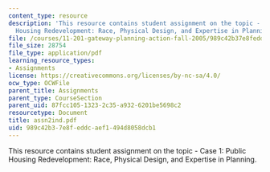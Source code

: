 ```yaml
---
content_type: resource
description: 'This resource contains student assignment on the topic - Case 1: Public
  Housing Redevelopment: Race, Physical Design, and Expertise in Planning.'
file: /courses/11-201-gateway-planning-action-fall-2005/989c42b37e8feddcaef1494d8058dcb1_assn2ind.pdf
file_size: 28754
file_type: application/pdf
learning_resource_types:
- Assignments
license: https://creativecommons.org/licenses/by-nc-sa/4.0/
ocw_type: OCWFile
parent_title: Assignments
parent_type: CourseSection
parent_uid: 87fcc105-1323-2c35-a932-6201be5698c2
resourcetype: Document
title: assn2ind.pdf
uid: 989c42b3-7e8f-eddc-aef1-494d8058dcb1
---
```

This resource contains student assignment on the topic - Case 1: Public Housing Redevelopment: Race, Physical Design, and Expertise in Planning.